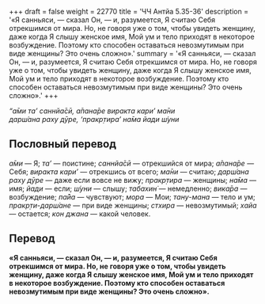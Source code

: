 +++
draft = false
weight = 22770
title = 'ЧЧ Антйа 5.35-36'
description = '«Я санньяси, — сказал Он, — и, разумеется, Я считаю Себя отрекшимся от мира. Но, не говоря уже о том, чтобы увидеть женщину, даже когда Я слышу женское имя, Мой ум и тело приходят в некоторое возбуждение. Поэтому кто способен оставаться невозмутимым при виде женщины? Это очень сложно».'
summary = '«Я санньяси, — сказал Он, — и, разумеется, Я считаю Себя отрекшимся от мира. Но, не говоря уже о том, чтобы увидеть женщину, даже когда Я слышу женское имя, Мой ум и тело приходят в некоторое возбуждение. Поэтому кто способен оставаться невозмутимым при виде женщины? Это очень сложно».'
+++

_“а̄ми та’ саннйа̄сӣ, а̄пана̄ре виракта кари’ ма̄ни  
дарш́ана раху дӯре, ‘пракр̣тира’ на̄ма йади ш́уни_

## Пословный перевод

_а̄ми_ — Я; _та’_ — поистине; _саннйа̄сӣ_ — отрекшийся от мира; _а̄пана̄ре_ — Себя; _виракта_ _кари’_ — отрекшись от всего; _ма̄ни_ — считаю; _дарш́ана_ _раху_ _дӯре_ — даже если вовсе не вижу; _пракр̣тира_ — женщины; _на̄ма_ — имя; _йади_ — если; _ш́уни_ — слышу; _табахин̇_ — немедленно; _вика̄ра_ — возбуждение; _па̄йа_ — чувствуют; _мора_ — Мои; _тану_\-_мана_ — тело и ум; _пракр̣ти_\-_дарш́ане_ — при виде женщины; _стхира_ — невозмутимый; _хайа_ — остается; _кон_ _джана_ — какой человек.

## Перевод

**«Я санньяси, — сказал Он, — и, разумеется, Я считаю Себя отрекшимся от мира. Но, не говоря уже о том, чтобы увидеть женщину, даже когда Я слышу женское имя, Мой ум и тело приходят в некоторое возбуждение. Поэтому кто способен оставаться невозмутимым при виде женщины? Это очень сложно».**
